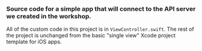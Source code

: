 ### Source code for a simple app that will connect to the API server we created in the workshop.

All of the custom code in this project is in `ViewController.swift`. The rest of the project is unchanged from the basic "single view" Xcode project template for iOS apps.

